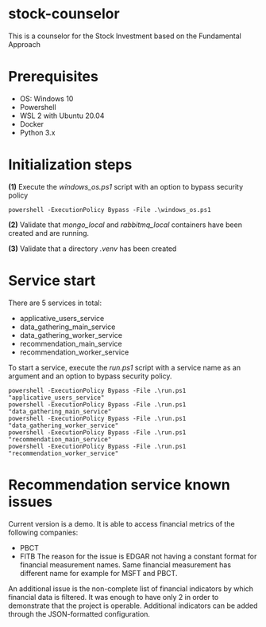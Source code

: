 # stock-counselor
This is a counselor for the Stock Investment based on the Fundamental Approach

# Prerequisites
- OS: Windows 10
- Powershell
- WSL 2 with Ubuntu 20.04
- Docker
- Python 3.x

# Initialization steps

**(1)** Execute the *windows_os.ps1* script with an option to bypass security policy
```
powershell -ExecutionPolicy Bypass -File .\windows_os.ps1
```

**(2)** Validate that *mongo_local* and *rabbitmq_local* containers have been created and are running.

**(3)** Validate that a directory *.venv* has been created

# Service start
There are 5 services in total:
  - applicative_users_service
  - data_gathering_main_service
  - data_gathering_worker_service
  - recommendation_main_service
  - recommendation_worker_service

To start a service, execute the *run.ps1* script with a service name as an argument and
an option to bypass security policy.
```
powershell -ExecutionPolicy Bypass -File .\run.ps1 "applicative_users_service"
powershell -ExecutionPolicy Bypass -File .\run.ps1 "data_gathering_main_service"
powershell -ExecutionPolicy Bypass -File .\run.ps1 "data_gathering_worker_service"
powershell -ExecutionPolicy Bypass -File .\run.ps1 "recommendation_main_service"
powershell -ExecutionPolicy Bypass -File .\run.ps1 "recommendation_worker_service"
```

# Recommendation service known issues
Current version is a demo.
It is able to access financial metrics of the following companies:
  - PBCT
  - FITB
The reason for the issue is EDGAR not having a constant format for financial measurement names.
Same financial measurement has different name for example for MSFT and PBCT.

An additional issue is the non-complete list of financial indicators by which financial data is filtered.
It was enough to have only 2 in order to demonstrate that the project is operable.
Additional indicators can be added through the JSON-formatted configuration.
